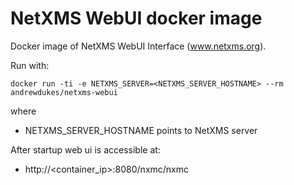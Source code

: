 # NetXMS WebUI docker image

Docker image of NetXMS WebUI Interface (www.netxms.org).


Run with:

	docker run -ti -e NETXMS_SERVER=<NETXMS_SERVER_HOSTNAME> --rm andrewdukes/netxms-webui

where
* NETXMS\_SERVER\_HOSTNAME points to NetXMS server

After startup web ui is accessible at:

* http://\<container\_ip\>:8080/nxmc/nxmc
